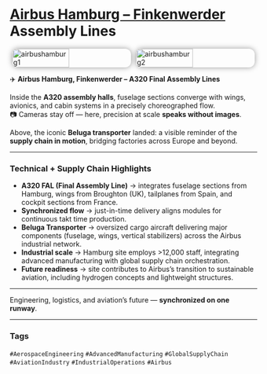 # [Airbus Hamburg – Finkenwerder](https://werksfuehrung.de/en/aerospace/airbus-factory-tour/airbus-hamburg-1) Assembly Lines

<div style="display:flex;flex-wrap:wrap;gap:10px;justify-content:center;">
  <img src="/alvin-site/JPG_VID/PXL_20221020_103504320.jpg?v=3"
       alt="airbushamburg1"
       style="width:48%;border-radius:12px;box-shadow:0 0 12px rgba(0,0,0,0.4);">
  <img src="/alvin-site/JPG_VID/PXL_20230605_162150373.MP.jpg?v=3"
       alt="airbushamburg2"
       style="width:48%;border-radius:12px;box-shadow:0 0 12px rgba(0,0,0,0.4);">
</div>

✈️ **Airbus Hamburg, Finkenwerder – A320 Final Assembly Lines**  

Inside the **A320 assembly halls**, fuselage sections converge with wings, avionics, and cabin systems in a precisely choreographed flow.  
📷 Cameras stay off — here, precision at scale **speaks without images**.  

Above, the iconic **Beluga transporter** landed: a visible reminder of the **supply chain in motion**, bridging factories across Europe and beyond.  

---

### Technical + Supply Chain Highlights
- **A320 FAL (Final Assembly Line)** → integrates fuselage sections from Hamburg, wings from Broughton (UK), tailplanes from Spain, and cockpit sections from France.  
- **Synchronized flow** → just-in-time delivery aligns modules for continuous takt time production.  
- **Beluga Transporter** → oversized cargo aircraft delivering major components (fuselage, wings, vertical stabilizers) across the Airbus industrial network.  
- **Industrial scale** → Hamburg site employs >12,000 staff, integrating advanced manufacturing with global supply chain orchestration.  
- **Future readiness** → site contributes to Airbus’s transition to sustainable aviation, including hydrogen concepts and lightweight structures.  

---

Engineering, logistics, and aviation’s future — **synchronized on one runway**.  

---

### Tags  
`#AerospaceEngineering` `#AdvancedManufacturing` `#GlobalSupplyChain` `#AviationIndustry` `#IndustrialOperations` `#Airbus`
